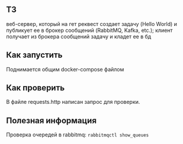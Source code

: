 ## ТЗ
веб-сервер, который на гет реквест создает задачу (Hello World) и публикует ее в брокер сообщений (RabbitMQ, Kafka, etc.); клиент получает из брокера сообщений задачу и кладет ее в бд

## Как запустить 
Поднимается общим docker-compose файлом

## Как проверить
В файле requests.http написан запрос для проверки. 

## Полезная информация 
Проверка очередей в rabbitmq:
`rabbitmqctl show_queues`



